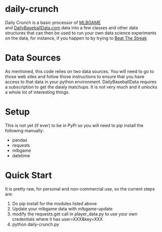 daily-crunch
============

Daily Crunch is a basic processor of [MLBGAME](http://panz.io/mlbgame)  
and [DailyBaseballData.com](http://dailybaseballdata.com/cgi-bin/dailyhit.pl)
data into a few classes and other data structures that can then be used to run your own data science 
experiments on the data, for instance, if you happen to by trying to [Beat The Streak](http://mlb.mlb.com/mlb/fantasy/bts/y2016/splash_index.jsp)   

# Data Sources
As mentioned, this code relies on two data sources.   You will need to go to those web sites and follow those instructions to ensure that you have access to that data in your python environment.  DailyBaseballData requires a subscription to get the daialy matchups.  It is not very much and it unlocks a whole lot of interesting things.

# Setup
This is not yet (if ever) to be in PyPi so you will need to pip install the following manually:

* pandas
* requests
* mlbgame
* datetime


# Quick Start

It is pretty raw, for personal and non-commercial use, so the current steps are:

1. Do pip install for the modules listed above
2. Update your mlbgame data with mlbgame-update
3. modify the requests.get call in player_data.py to use your own credentials where it has user=XXX&key=XXX
4. python daily-crunch.py

